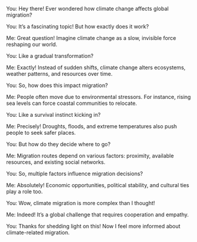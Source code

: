 You: Hey there! Ever wondered how climate change affects global migration?

You: It’s a fascinating topic! But how exactly does it work?

Me: Great question! Imagine climate change as a slow, invisible force reshaping our world.

You: Like a gradual transformation?

Me: Exactly! Instead of sudden shifts, climate change alters ecosystems, weather patterns, and resources over time.

You: So, how does this impact migration?

Me: People often move due to environmental stressors. For instance, rising sea levels can force coastal communities to relocate.

You: Like a survival instinct kicking in?

Me: Precisely! Droughts, floods, and extreme temperatures also push people to seek safer places.

You: But how do they decide where to go?

Me: Migration routes depend on various factors: proximity, available resources, and existing social networks.

You: So, multiple factors influence migration decisions?

Me: Absolutely! Economic opportunities, political stability, and cultural ties play a role too.

You: Wow, climate migration is more complex than I thought!

Me: Indeed! It’s a global challenge that requires cooperation and empathy.

You: Thanks for shedding light on this! Now I feel more informed about climate-related migration.
